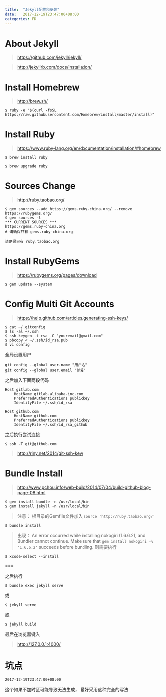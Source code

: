```yaml
---
title:  "Jekyll配置和安装"
date:   2017-12-19T23:47:00+08:00
categories: FD
---
```


# About Jekyll

>https://github.com/jekyll/jekyll/

>http://jekyllrb.com/docs/installation/

# Install Homebrew

>http://brew.sh/

```
$ ruby -e "$(curl -fsSL https://raw.githubusercontent.com/Homebrew/install/master/install)"
```

# Install Ruby

>https://www.ruby-lang.org/en/documentation/installation/#homebrew

```
$ brew install ruby

$ brew upgrade ruby
```
# Sources Change

>http://ruby.taobao.org/

```
$ gem sources --add https://gems.ruby-china.org/ --remove https://rubygems.org/
$ gem sources -l
*** CURRENT SOURCES ***
https://gems.ruby-china.org
# 请确保只有 gems.ruby-china.org
```

`请确保只有 ruby.taobao.org`

# Install RubyGems

>https://rubygems.org/pages/download

```
$ gem update --system
```
# Config Multi Git Accounts

>https://help.github.com/articles/generating-ssh-keys/

```
$ cat ~/.gitconfig  
$ ls -al ~/.ssh
$ ssh-keygen -t rsa -C "youremail@gmail.com"
$ pbcopy < ~/.ssh/id_rsa.pub
$ vi config
```

全局设置用户

```
git config --global user.name "用户名"
git config --global user.email "邮箱"
```

之后加入下面两段代码

```
Host gitlab.com
	HostName gitlab.alibaba-inc.com
	PreferredAuthentications publickey
	IdentityFile ~/.ssh/id_rsa
	
Host github.com
	HostName github.com
	PreferredAuthentications publickey
	IdentityFile ~/.ssh/id_rsa_github
```

之后执行尝试连接

```
$ ssh -T git@github.com
```

>http://riny.net/2014/git-ssh-key/


# Bundle Install

>http://www.pchou.info/web-build/2014/07/04/build-github-blog-page-08.html

```
$ gem install bundle -n /usr/local/bin
$ gem install jekyll -n /usr/local/bin
```

>注意：
>根目录的Gemfile文件加入 `source 'http://ruby.taobao.org/'`

```
$ bundle install
```

>出现：
>An error occurred while installing nokogiri (1.6.6.2), and Bundler cannot continue.
>Make sure that `gem install nokogiri -v '1.6.6.2'` succeeds before bundling.
>则需要执行

```
$ xcode-select --install
```
===	

之后执行

```
$ bundle exec jekyll serve
```

或

```
$ jekyll serve
```

或

```
$ jekyll build
```



最后在浏览器键入

>http://127.0.0.1:4000/


# 坑点

```
2017-12-19T23:47:00+08:00
```
这个如果不加时区可能导致无法生成，
最好采用这种完全的写法
